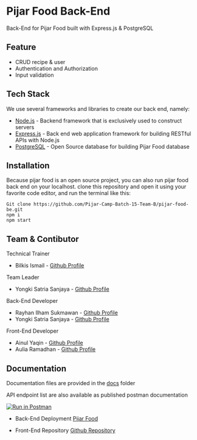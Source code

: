 # Pijar Food Back-End

Back-End for Pijar Food built with Express.js & PostgreSQL

## Feature

- CRUD recipe & user
- Authentication and Authorization
- Input validation

## Tech Stack

We use several frameworks and libraries to create our back end, namely:

- [Node.js](https://nodejs.org/en "Node.js") - Backend framework that is exclusively used to construct servers
- [Express.js](https://expressjs.com/ "Express.js") - Back end web application framework for building RESTful APIs with Node.js
- [PostgreSQL](https://www.postgresql.org/ "PostgreSQL") - Open Source database for building Pijar Food database

## Installation

Because pijar food is an open source project, you can also run pijar food back end on your localhost. clone this repository and open it using your favorite code editor, and run the terminal like this:

```
Git clone https://github.com/Pijar-Camp-Batch-15-Team-B/pijar-food-be.git
npm i
npm start
```

## Team & Contibutor

Technical Trainer

- Bilkis Ismail - [Github Profile](https://github.com/kubil-ismail "Bilkis Ismail")

Team Leader

- Yongki Satria Sanjaya - [Github Profile](https://github.com/yongkisatrias "Yongki Satria Sanjaya")

Back-End Developer

- Rayhan Ilham Sukmawan - [Github Profile](https://github.com/Rayaja897 "Rayhan Ilham Sukmawan")
- Yongki Satria Sanjaya - [Github Profile](https://github.com/yongkisatrias "Yongki Satria Sanjaya")

Front-End Developer

- Ainul Yaqin - [Github Profile](https://github.com/yaaqin "Ainul Yaqin")
- Aulia Ramadhan - [Github Profile](https://github.com/sayarama "Aulia Ramadhan")

## Documentation

Documentation files are provided in the [docs](./docs) folder

API endpoint list are also available as published postman documentation

[![Run in Postman](https://run.pstmn.io/button.svg)](https://documenter.getpostman.com/view/30079177/2s9YkodgjS)

- Back-End Deployment [Pijar Food](https://recipe-web-be-b.onrender.com// "Pijar Food")

- Front-End Repository [Github Repository](https://github.com/Pijar-Camp-Batch-15-Team-B/pijar-food-fe "Pijar Food Front-End Repository")
